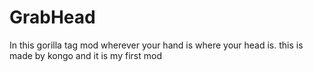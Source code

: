 # GrabHead
In this gorilla tag mod wherever your hand is where your head is.
this is made by kongo and it is my first mod
